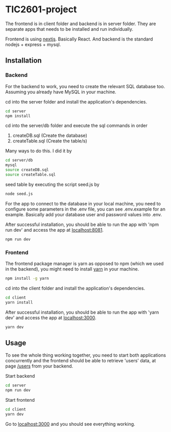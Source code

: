 # TIC2601-project

The frontend is in client folder and backend is in server folder.
They are separate apps that needs to be installed and run individually.

Frontend is using [nextjs](https://nextjs.org/). Basically React. And backend is the standard nodejs + express + mysql.

## Installation

### Backend

For the backend to work, you need to create the relevant SQL database too.
Assuming you already have MySQL in your machine.

cd into the server folder and install the application's dependencies.

```bash
cd server
npm install
```

cd into the server/db folder and execute the sql commands in order

1. createDB.sql (Create the database)
2. createTable.sql (Create the table/s)

Many ways to do this. I did it by

```bash
cd server/db
mysql
source createDB.sql
source createTable.sql
```

seed table by executing the script seed.js by

```bash
node seed.js
```

For the app to connect to the database in your local machine, you need to configure some parameters in the .env file, you can see .env.example for an example. Basically add your database user and password values into .env.

After successful installation, you should be able to run the app with 'npm run dev' and access the app at [localhost:8081](http://localhost:8081/).

```bash
npm run dev
```

### Frontend

The frontend package manager is yarn as opposed to npm (which we used in the backend), you might need to install [yarn](https://yarnpkg.com/getting-started/install) in your machine.

```bash
npm install -g yarn
```

cd into the client folder and install the application's dependencies.

```bash
cd client
yarn install
```

After successful installation, you should be able to run the app with 'yarn dev' and access the app at [localhost:3000](http://localhost:3000/).

```bash
yarn dev
```

## Usage

To see the whole thing working together, you need to start both applications concurrently and the frontend should be able to retrieve 'users' data, at page [/users](http://localhost:3000/users) from your backend.

Start backend

```bash
cd server
npm run dev
```

Start frontend

```bash
cd client
yarn dev
```

Go to [localhost:3000](http://localhost:3000/) and you should see everything working.
